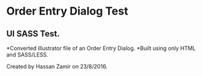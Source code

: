 # Order Entry Dialog Test
## UI SASS Test.

*Converted illustrator file of an Order Entry Dialog. 
*Built using only HTML and SASS/LESS.

Created by Hassan Zamir on 23/8/2016.
